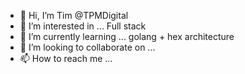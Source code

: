 - 👋 Hi, I’m Tim @TPMDigital
- 👀 I’m interested in ... Full stack
- 🌱 I’m currently learning ... golang + hex architecture 
- 💞️ I’m looking to collaborate on ...
- 📫 How to reach me ...

<!---
TPMDigital/TPMDigital is a ✨ special ✨ repository because its `README.md` (this file) appears on your GitHub profile.
You can click the Preview link to take a look at your changes.
--->
